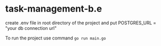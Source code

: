 # task-management-b.e

create .env file in root directory of the project and put
POSTGRES_URL = "your db connection url"

To run the project use command `go run main.go`
